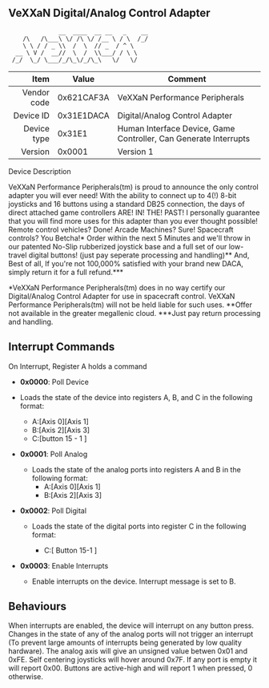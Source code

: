VeXXaN Digital/Analog Control Adapter
----

```
              __  ____  __ __   _    __
    /\   /\___\ \/ /\ \/ /__ \ / \  /_/ 
    \ \ / / _ \\  /  \  // _  / ^ \     
  __ \ V /  __//  \  /  \\___/ / \ \    
 /_/  \_/ \___/_/\_\/_/\_\   \/   \/   

```


|     Item       |   Value    |   Comment
| -------------: | ---------- | ----------------
|    Vendor code | 0x621CAF3A | VeXXaN Performance Peripherals
|      Device ID | 0x31E1DACA | Digital/Analog Control Adapter 
|    Device type | 0x31E1     | Human Interface Device, Game Controller, Can Generate Interrupts
|        Version | 0x0001     | Version 1

Device Description

VeXXaN Performance Peripherals(tm) is proud to announce the only control adapter you will ever need!  With the ability to connect up to 4(!) 8-bit joysticks and 16 buttons using a standard DB25 connection, the days of direct attached game controllers ARE! IN! THE! PAST!  I personally guarantee that you will find more uses for this adapter than you ever thought possible! Remote control vehicles? Done! Arcade Machines? Sure! Spacecraft controls? You Betcha!*  Order within the next 5 Minutes and we'll throw in our patented No-Slip rubberized joystick base and a full set of our low-travel digital buttons! (just pay seperate processing and handling)** And, Best of all, If you're not 100,000% satisfied with your brand new DACA, simply return it for a full refund.***

\*VeXXaN Performance Peripherals(tm) does in no way certify our Digital/Analog Control Adapter for use in spacecraft control.  VeXXaN Performance Peripherals(tm) will not be held liable for such uses.
\*\*Offer not available in the greater megallenic cloud.
\*\*\*Just pay return processing and handling.


Interrupt Commands
----
On Interrupt, Register A holds a command

- **0x0000**: Poll Device
 
 - Loads the state of the device into registers A, B, and C in the following format:
    - A:[Axis 0][Axis 1]
    - B:[Axis 2][Axis 3]	
    - C:[button 15 - 1 ]

- **0x0001**: Poll Analog

  - Loads the state of the analog ports into registers A and B in the following format:
    - A:[Axis 0][Axis 1]
    - B:[Axis 2][Axis 3]


- **0x0002**: Poll Digital 

  - Loads the state of the digital ports into register C in the following format:

    - C:[ Button 15-1  ]

- **0x0003**: Enable Interrupts

  - Enable interrupts on the device. Interrupt message is set to B.

Behaviours
----
When interrupts are enabled, the device will interrupt on any button press.  Changes in the state of any of the analog ports will not trigger an interrupt (To prevent large amounts of interrupts being generated by low quality hardware).  The analog axis will give an unsigned value betwen 0x01 and 0xFE.  Self centering joysticks will hover around 0x7F.  If any port is empty it will report 0x00.  Buttons are active-high and will report 1 when pressed, 0 otherwise.
